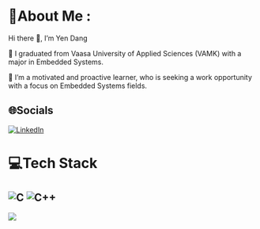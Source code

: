 # 💫About Me :
Hi there 👋, I’m Yen Dang

🌱 I graduated from Vaasa University of Applied Sciences (VAMK) with a major in Embedded Systems.

🔭 I’m a motivated and proactive learner, who is seeking a work opportunity with a focus on Embedded Systems fields.

## 🌐Socials
[![LinkedIn](https://img.shields.io/badge/LinkedIn-%230077B5.svg?logo=linkedin&logoColor=white)](https://linkedin.com/in/https://www.linkedin.com/in/yen-dang-9b398821b/) 

# 💻Tech Stack
![C](https://img.shields.io/badge/c-%2300599C.svg?style=plastic&logo=c&logoColor=white) ![C++](https://img.shields.io/badge/c++-%2300599C.svg?style=plastic&logo=c%2B%2B&logoColor=white)
---
[![](https://visitcount.itsvg.in/api?id=Yendang1206&icon=4&color=1)](https://visitcount.itsvg.in)
